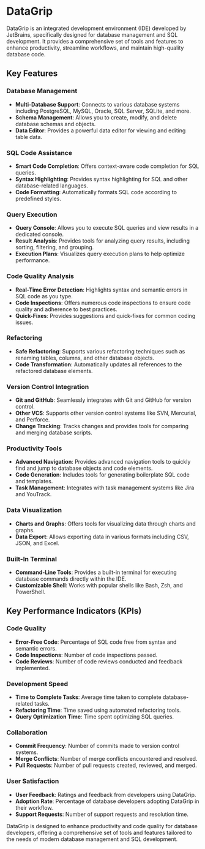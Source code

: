 # DataGrip

DataGrip is an integrated development environment (IDE) developed by JetBrains, specifically designed for database management and SQL development. It provides a comprehensive set of tools and features to enhance productivity, streamline workflows, and maintain high-quality database code.

## Key Features

### Database Management
- **Multi-Database Support**: Connects to various database systems including PostgreSQL, MySQL, Oracle, SQL Server, SQLite, and more.
- **Schema Management**: Allows you to create, modify, and delete database schemas and objects.
- **Data Editor**: Provides a powerful data editor for viewing and editing table data.

### SQL Code Assistance
- **Smart Code Completion**: Offers context-aware code completion for SQL queries.
- **Syntax Highlighting**: Provides syntax highlighting for SQL and other database-related languages.
- **Code Formatting**: Automatically formats SQL code according to predefined styles.

### Query Execution
- **Query Console**: Allows you to execute SQL queries and view results in a dedicated console.
- **Result Analysis**: Provides tools for analyzing query results, including sorting, filtering, and grouping.
- **Execution Plans**: Visualizes query execution plans to help optimize performance.

### Code Quality Analysis
- **Real-Time Error Detection**: Highlights syntax and semantic errors in SQL code as you type.
- **Code Inspections**: Offers numerous code inspections to ensure code quality and adherence to best practices.
- **Quick-Fixes**: Provides suggestions and quick-fixes for common coding issues.

### Refactoring
- **Safe Refactoring**: Supports various refactoring techniques such as renaming tables, columns, and other database objects.
- **Code Transformation**: Automatically updates all references to the refactored database elements.

### Version Control Integration
- **Git and GitHub**: Seamlessly integrates with Git and GitHub for version control.
- **Other VCS**: Supports other version control systems like SVN, Mercurial, and Perforce.
- **Change Tracking**: Tracks changes and provides tools for comparing and merging database scripts.

### Productivity Tools
- **Advanced Navigation**: Provides advanced navigation tools to quickly find and jump to database objects and code elements.
- **Code Generation**: Includes tools for generating boilerplate SQL code and templates.
- **Task Management**: Integrates with task management systems like Jira and YouTrack.

### Data Visualization
- **Charts and Graphs**: Offers tools for visualizing data through charts and graphs.
- **Data Export**: Allows exporting data in various formats including CSV, JSON, and Excel.

### Built-In Terminal
- **Command-Line Tools**: Provides a built-in terminal for executing database commands directly within the IDE.
- **Customizable Shell**: Works with popular shells like Bash, Zsh, and PowerShell.

## Key Performance Indicators (KPIs)

### Code Quality
- **Error-Free Code**: Percentage of SQL code free from syntax and semantic errors.
- **Code Inspections**: Number of code inspections passed.
- **Code Reviews**: Number of code reviews conducted and feedback implemented.

### Development Speed
- **Time to Complete Tasks**: Average time taken to complete database-related tasks.
- **Refactoring Time**: Time saved using automated refactoring tools.
- **Query Optimization Time**: Time spent optimizing SQL queries.

### Collaboration
- **Commit Frequency**: Number of commits made to version control systems.
- **Merge Conflicts**: Number of merge conflicts encountered and resolved.
- **Pull Requests**: Number of pull requests created, reviewed, and merged.

### User Satisfaction
- **User Feedback**: Ratings and feedback from developers using DataGrip.
- **Adoption Rate**: Percentage of database developers adopting DataGrip in their workflow.
- **Support Requests**: Number of support requests and resolution time.

DataGrip is designed to enhance productivity and code quality for database developers, offering a comprehensive set of tools and features tailored to the needs of modern database management and SQL development.